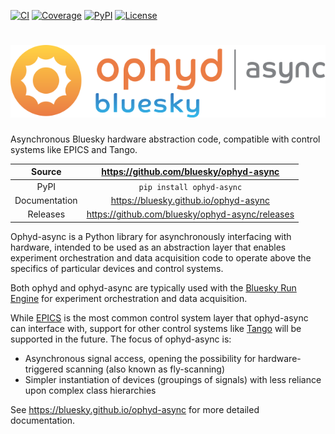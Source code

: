 [![CI](https://github.com/bluesky/ophyd-async/actions/workflows/ci.yml/badge.svg)](https://github.com/bluesky/ophyd-async/actions/workflows/ci.yml)
[![Coverage](https://codecov.io/gh/bluesky/ophyd-async/branch/main/graph/badge.svg)](https://codecov.io/gh/bluesky/ophyd-async)
[![PyPI](https://img.shields.io/pypi/v/ophyd-async.svg)](https://pypi.org/project/ophyd-async)
[![License](https://img.shields.io/badge/License-BSD_3--Clause-blue.svg)](https://choosealicense.com/licenses/bsd-3-clause)

# ![ophyd-async](https://raw.githubusercontent.com/bluesky/ophyd-async/main/docs/images/ophyd-async-logo.svg)

Asynchronous Bluesky hardware abstraction code, compatible with control systems like EPICS and Tango.

|    Source     |     <https://github.com/bluesky/ophyd-async>      |
| :-----------: | :-----------------------------------------------: |
|     PyPI      |             `pip install ophyd-async`             |
| Documentation |      <https://bluesky.github.io/ophyd-async>      |
|   Releases    | <https://github.com/bluesky/ophyd-async/releases> |

Ophyd-async is a Python library for asynchronously interfacing with hardware, intended to
be used as an abstraction layer that enables experiment orchestration and data acquisition code to operate above the specifics of particular devices and control
systems.

Both ophyd and ophyd-async are typically used with the [Bluesky Run Engine][] for experiment orchestration and data acquisition.

While [EPICS][] is the most common control system layer that ophyd-async can interface with, support for other control systems like [Tango][] will be supported in the future. The focus of ophyd-async is:

* Asynchronous signal access, opening the possibility for hardware-triggered scanning (also known as fly-scanning)
* Simpler instantiation of devices (groupings of signals) with less reliance upon complex class hierarchies

[Bluesky Run Engine]: http://blueskyproject.io/bluesky
[EPICS]: http://www.aps.anl.gov/epics/
[Tango]: https://www.tango-controls.org/

<!-- README only content. Anything below this line won't be included in index.md -->

See https://bluesky.github.io/ophyd-async for more detailed documentation.
